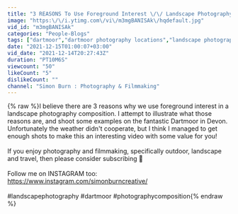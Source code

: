 ```yaml
---
title: "3 REASONS To Use Foreground Interest \/\/ Landscape Photography Composition"
image: "https:\/\/i.ytimg.com\/vi\/m3mgBANISAk\/hqdefault.jpg"
vid_id: "m3mgBANISAk"
categories: "People-Blogs"
tags: ["dartmoor","dartmoor photography locations","landscape photography tips"]
date: "2021-12-15T01:00:07+03:00"
vid_date: "2021-12-14T20:27:43Z"
duration: "PT10M6S"
viewcount: "50"
likeCount: "5"
dislikeCount: ""
channel: "Simon Burn : Photography & Filmmaking"
---
```

{% raw %}I believe there are 3 reasons why we use foreground interest in a landscape photography composition. I attempt to illustrate what those reasons are, and shoot some examples on the fantastic Dartmoor in Devon. Unfortunately the weather didn't cooperate, but I think I managed to get enough shots to make this an interesting video with some value for you!<br /><br />If you enjoy photography and filmmaking, specifically outdoor, landscape and travel, then please consider subscribing 🙂<br /><br />Follow me on INSTAGRAM too:<br /><a rel="nofollow" target="blank" href="https://www.instagram.com/simonburncreative/">https://www.instagram.com/simonburncreative/</a><br /><br />#landscapephotography #dartmoor #photographycomposition{% endraw %}

